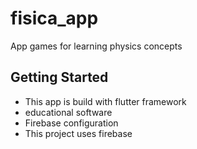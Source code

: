 # fisica_app

App games for learning physics concepts


## Getting Started

- This app is build with flutter framework
- educational software
- Firebase configuration
- This project uses firebase

